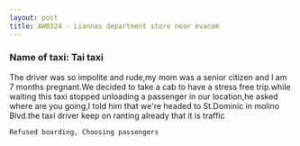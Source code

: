 ```yaml
---
layout: post
title: AWB324 - Liannas department store near evacom
---
```


### Name of taxi: Tai taxi

The driver was so impolite and rude,my mom was a senior citizen and I am 7 months pregnant.We decided to take a cab to have a stress free trip.while waiting this taxi stopped unloading a passenger in our location,he asked where are you going,I told him that we're headed to St.Dominic in molino Blvd.the taxi driver keep on ranting already that it is traffic 

```Refused boarding, Choosing passengers```
